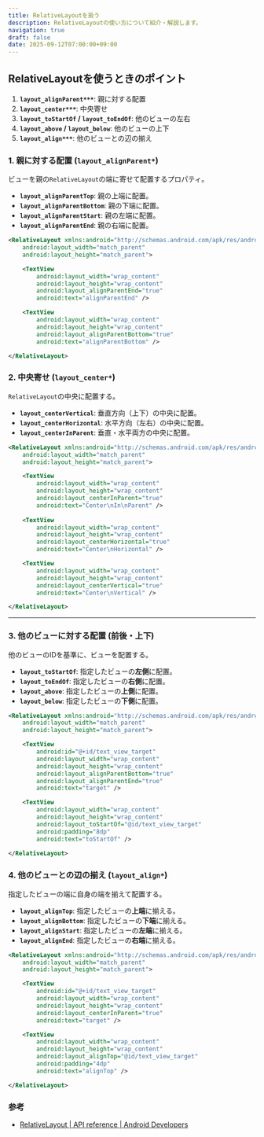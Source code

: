 ```yaml
---
title: RelativeLayoutを扱う
description: RelativeLayoutの使い方について紹介・解説します。
navigation: true
draft: false
date: 2025-09-12T07:00:00+09:00
---
```


## RelativeLayoutを使うときのポイント

1.  **`layout_alignParent***`**: 親に対する配置
2.  **`layout_center***`**: 中央寄せ
3.  **`layout_toStartOf` / `layout_toEndOf`**: 他のビューの左右
4.  **`layout_above` / `layout_below`**: 他のビューの上下
5.  **`layout_align***`**: 他のビューとの辺の揃え

### 1\. 親に対する配置 (`layout_alignParent*`)

ビューを親の`RelativeLayout`の端に寄せて配置するプロパティ。

  - **`layout_alignParentTop`**: 親の上端に配置。
  - **`layout_alignParentBottom`**: 親の下端に配置。
  - **`layout_alignParentStart`**: 親の左端に配置。
  - **`layout_alignParentEnd`**: 親の右端に配置。

```xml
<RelativeLayout xmlns:android="http://schemas.android.com/apk/res/android"
    android:layout_width="match_parent"
    android:layout_height="match_parent">

    <TextView
        android:layout_width="wrap_content"
        android:layout_height="wrap_content"
        android:layout_alignParentEnd="true"
        android:text="alignParentEnd" />

    <TextView
        android:layout_width="wrap_content"
        android:layout_height="wrap_content"
        android:layout_alignParentBottom="true"
        android:text="alignParentBottom" />

</RelativeLayout>
```

### 2\. 中央寄せ (`layout_center*`)

`RelativeLayout`の中央に配置する。

  - **`layout_centerVertical`**: 垂直方向（上下）の中央に配置。
  - **`layout_centerHorizontal`**: 水平方向（左右）の中央に配置。
  - **`layout_centerInParent`**: 垂直・水平両方の中央に配置。

```xml
<RelativeLayout xmlns:android="http://schemas.android.com/apk/res/android"
    android:layout_width="match_parent"
    android:layout_height="match_parent">

    <TextView
        android:layout_width="wrap_content"
        android:layout_height="wrap_content"
        android:layout_centerInParent="true"
        android:text="Center\nIn\nParent" />
    
    <TextView
        android:layout_width="wrap_content"
        android:layout_height="wrap_content"
        android:layout_centerHorizontal="true"
        android:text="Center\nHorizontal" />

    <TextView
        android:layout_width="wrap_content"
        android:layout_height="wrap_content"
        android:layout_centerVertical="true"
        android:text="Center\nVertical" />

</RelativeLayout>
```

-----

### 3\. 他のビューに対する配置 (前後・上下)

他のビューのIDを基準に、ビューを配置する。

  * **`layout_toStartOf`**: 指定したビューの**左側**に配置。
  * **`layout_toEndOf`**: 指定したビューの**右側**に配置。
  * **`layout_above`**: 指定したビューの**上側**に配置。
  * **`layout_below`**: 指定したビューの**下側**に配置。

```xml
<RelativeLayout xmlns:android="http://schemas.android.com/apk/res/android"
    android:layout_width="match_parent"
    android:layout_height="match_parent">

    <TextView
        android:id="@+id/text_view_target"
        android:layout_width="wrap_content"
        android:layout_height="wrap_content"
        android:layout_alignParentBottom="true"
        android:layout_alignParentEnd="true"
        android:text="target" />

    <TextView
        android:layout_width="wrap_content"
        android:layout_height="wrap_content"
        android:layout_toStartOf="@id/text_view_target"
        android:padding="8dp"
        android:text="toStartOf" />
        
</RelativeLayout>
```

### 4\. 他のビューとの辺の揃え (`layout_align*`)

指定したビューの端に自身の端を揃えて配置する。

  * **`layout_alignTop`**: 指定したビューの**上端**に揃える。
  * **`layout_alignBottom`**: 指定したビューの**下端**に揃える。
  * **`layout_alignStart`**: 指定したビューの**左端**に揃える。
  * **`layout_alignEnd`**: 指定したビューの**右端**に揃える。

```xml
<RelativeLayout xmlns:android="http://schemas.android.com/apk/res/android"
    android:layout_width="match_parent"
    android:layout_height="match_parent">

    <TextView
        android:id="@+id/text_view_target"
        android:layout_width="wrap_content"
        android:layout_height="wrap_content"
        android:layout_centerInParent="true"
        android:text="target" />

    <TextView
        android:layout_width="wrap_content"
        android:layout_height="wrap_content"
        android:layout_alignTop="@id/text_view_target"
        android:padding="4dp"
        android:text="alignTop" />

</RelativeLayout>
```

### 参考

  * [RelativeLayout | API reference | Android Developers](https://developer.android.com/reference/android/widget/RelativeLayout)